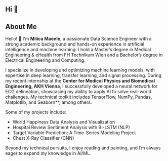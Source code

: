 ## Hi 👋

## About Me

Hello! 👋 I'm **Milica Maenle**, a passionate Data Science Engineer with a strong academic background and hands-on experience in artificial intelligence and machine learning. I hold a Master’s degree in Medical Engineering & eHealth from FH Technikum Wien and a Bachelor’s degree in Electrical Engineering and Computing.

I specialize in developing and optimizing machine learning models, with expertise in deep learning, transfer learning, and signal processing. During my recent internship at the **Center for Medical Physics and Biomedical Engineering, AKH Vienna**, I successfully developed a neural network for ECG delineation, showcasing my ability to apply AI to solve real-world challenges. My technical toolkit includes TensorFlow, NumPy, Pandas, Matplotlib, and Seaborn**, among others.

Some of my projects include:
- World Happiness Data Analysis and Visualization
- Hospital Review Sentiment Analysis with BI-LSTM (NLP)
- Target Variable Prediction: A Time-Series Modeling Project
- Chest X-Ray Classifier (CNN)

Beyond my technical pursuits, I enjoy reading and painting, and I’m always eager to expand my knowledge in AI/ML.


